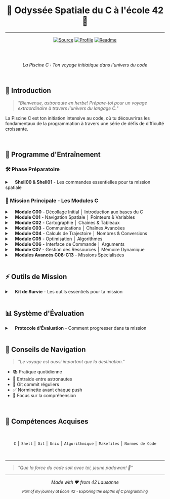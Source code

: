 <div align="center">

# 🚀 Odyssée Spatiale du C à l'école 42 🚀
---

[![Source](https://img.shields.io/badge/Source-Code_Projects-181717?logo=github&logoColor=white)](https://github.com/Xxzer042xX/42-Piscine/tree/master)
[![Profile](https://img.shields.io/badge/Main-Profile-purple?logo=github&logoColor=white)](https://github.com/Xxzer042xX)
[![Readme](https://img.shields.io/badge/Readme-Project-181717?logo=github&logoColor=white)](https://github.com/Xxzer042xX/42-Piscine/blob/master/README.MD)

<br><br>

*La Piscine C : Ton voyage initiatique dans l'univers du code*
</div>
<br>

## 📘 Introduction

> *"Bienvenue, astronaute en herbe! Prépare-toi pour un voyage extraordinaire à travers l'univers du langage C."*

La Piscine C est ton initiation intensive au code, où tu découvriras les fondamentaux de la programmation à travers une série de défis de difficulté croissante.

<br>

## 🎯 Programme d'Entraînement

### 🛠️ Phase Préparatoire 
<details>
<summary>&nbsp;&nbsp;&nbsp;&nbsp;<strong>Shell00 & Shell01</strong> - Les commandes essentielles pour ta mission spatiale</summary>

  - [**Shell00 - Préparation au Décollage**](https://github.com/Xxzer042xX/42-Piscine/tree/master/extra/shell/shell00)
    - `Terminal`: Navigation système de base
    - `Git`: Configuration initiale
    - `Permissions`: Gestion des droits
    - `Fichiers`: Manipulation basique
    
  - [**Shell01 - Contrôle de Mission**](https://github.com/Xxzer042xX/42-Piscine/tree/master/extra/shell/shell01)
    - `Scripts`: Automatisation avancée
    - `RegEx`: Expressions régulières
    - `Données`: Traitement de texte
    - `Variables`: Configuration système
</details>

### 🚀 Mission Principale - Les Modules C

<details>
<summary>&nbsp;&nbsp;&nbsp;&nbsp;<strong>Module C00</strong> - Décollage Initial │ Introduction aux bases du C</summary>

  - [**C00 - Premier Contact**](https://github.com/Xxzer042xX/42-Piscine/tree/master/c00)
    - `putchar()`: Affichage caractère par caractère
    - `while/for`: Premières boucles
    - `if/else`: Structures de contrôle
    - `char/int`: Types de données de base
    - Compilation avec gcc
</details>

<details>
<summary>&nbsp;&nbsp;&nbsp;&nbsp;<strong>Module C01</strong> - Navigation Spatiale │ Pointeurs & Variables</summary>

  - [**C01 - Exploration Mémoire**](https://github.com/Xxzer042xX/42-Piscine/tree/master/c01)
    - `&variable`: Adressage mémoire
    - `*pointeur`: Déréférencement
    - `void fonction(int *ptr)`: Passage par référence
    - `ptr++`: Arithmétique des pointeurs
    - Portée des variables
</details>

<details>
<summary>&nbsp;&nbsp;&nbsp;&nbsp;<strong>Module C02</strong> - Cartographie │ Chaînes & Tableaux</summary>

  - [**C02 - Manipulation de Données**](https://github.com/Xxzer042xX/42-Piscine/tree/master/c02)
    - `char str[]`: Tableaux de caractères
    - `strcpy`: Copie de chaînes
    - `ASCII`: Manipulation de caractères
    - `isalpha/isdigit`: Vérifications
</details>

<details>
<summary>&nbsp;&nbsp;&nbsp;&nbsp;<strong>Module C03</strong> - Communications │ Chaînes Avancées</summary>

  - [**C03 - Protocoles de Communication**](https://github.com/Xxzer042xX/42-Piscine/tree/master/c03)
    - `strcmp`: Comparaison
    - `strcat`: Concaténation
    - `strstr`: Recherche
    - Gestion mémoire sécurisée
</details>

<details>
<summary>&nbsp;&nbsp;&nbsp;&nbsp;<strong>Module C04</strong> - Calculs de Trajectoire │ Nombres & Conversions</summary>

  - [**C04 - Mathématiques Spatiales**](https://github.com/Xxzer042xX/42-Piscine/tree/master/c04)
    - `atoi/itoa`: Conversions
    - Bases numériques
    - `putnbr`: Affichage nombres
    - Calculs de précision
</details>

<details>
<summary>&nbsp;&nbsp;&nbsp;&nbsp;<strong>Module C05</strong> - Optimisation │ Algorithmes</summary>

  - [**C05 - Calculs Avancés**](https://github.com/Xxzer042xX/42-Piscine/tree/master/c05)
    - Récursivité
    - Nombres premiers
    - Suite Fibonacci
    - Optimisation
</details>

<details>
<summary>&nbsp;&nbsp;&nbsp;&nbsp;<strong>Module C06</strong> - Interface de Commande │ Arguments</summary>

  - [**C06 - Centre de Contrôle**](https://github.com/Xxzer042xX/42-Piscine/tree/master/c06)
    - `argc`: Nombre d'arguments
    - `argv`: Tableau d'arguments
    - Parsing de commandes
    - Validation d'entrées
</details>

<details>
<summary>&nbsp;&nbsp;&nbsp;&nbsp;<strong>Module C07</strong> - Gestion des Ressources │ Mémoire Dynamique</summary>

  - [**C07 - Allocation de Ressources**](https://github.com/Xxzer042xX/42-Piscine/tree/master/c07)
    - `malloc`: Allocation
    - `free`: Libération
    - `strdup`: Duplication
    - Gestion des fuites
</details>

<details>
<summary>&nbsp;&nbsp;&nbsp;&nbsp;<strong>Modules Avancés C08-C13</strong> - Missions Spécialisées</summary>

  - [**Module C08**](https://github.com/42School/42-piscine-c08)
    - Headers et macros
    - Protection des fichiers
    
  - [**Module C09**](https://github.com/42School/42-piscine-c09)
    - Makefiles
    - Bibliothèques
    
  - [**Module C10**](https://github.com/42School/42-piscine-c10)
    - Gestion de fichiers
    - Entrées/Sorties
    
  - [**Module C11**](https://github.com/42School/42-piscine-c11)
    - Pointeurs de fonctions
    - Callbacks
    
  - [**Module C12**](https://github.com/42School/42-piscine-c12)
    - Listes chaînées
    - Structures de données
    
  - [**Module C13**](https://github.com/42School/42-piscine-c13)
    - Arbres binaires
    - Structures complexes
</details>

<br>

## ⚡ Outils de Mission

<details>
<summary>&nbsp;&nbsp;&nbsp;&nbsp;<strong>Kit de Survie</strong> - Les outils essentiels pour ta mission</summary>

### 🔍 [Norminette](https://github.com/42School/norminette)
  - Vérificateur de norme officiel
  - Installation simple: `python3 -m pip install norminette`
  - Utilisation: `norminette fichier.c`

### 🛠️ [GCC](https://gcc.gnu.org/)
  - Compilation standard: `gcc fichier.c`
  - Flags recommandés:
    ```bash
    gcc -Wall -Wextra -Werror fichier.c
    ```
  - Débogage: `gcc -g fichier.c`

### 📦 [Git](https://git-scm.com/)
  - Configuration initiale
    ```bash
    git config --global user.name "ton_login"
    git config --global user.email "ton_email"
    ```
  - Commandes essentielles:
    ```bash
    git add .
    git commit -m "message"
    git push
    ```
</details>

<br>

## 📊 Système d'Évaluation

<details>
<summary>&nbsp;&nbsp;&nbsp;&nbsp;<strong>Protocole d'Évaluation</strong> - Comment progresser dans ta mission</summary>

### 📝 Examens
  - Examens hebdomadaires
  - Examen final
  - Questions théoriques et pratiques

### 🏃 Rushes
  - Projets de groupe le weekend
  - 48h de programmation intensive
  - Collaboration et gestion du temps

### 👥 Évaluations par les Pairs
  - Minimum 3 évaluations par projet
  - Défense de ton code
  - Feedback constructif
</details>

<br>

## 💫 Conseils de Navigation

> *"Le voyage est aussi important que la destination."*

- 📚 Pratique quotidienne
- 🤝 Entraide entre astronautes
- 🔄 Git commit réguliers
- ✅ Norminette avant chaque push
- 🎯 Focus sur la compréhension

<br>

## 🌟 Compétences Acquises
<div align="center">
<br>

`C` │ `Shell` │ `Git` │ `Unix` │ `Algorithmique` │ `Makefiles` │ `Normes de Code`
</div>
<br>

---

> *"Que la force du code soit avec toi, jeune padawan! 🌌"*

---

<div align="center">

*Made with ❤️ from 42 Lausanne*

<sub>*Part of my journey at École 42 - Exploring the depths of C programming*</sub>

</div>
